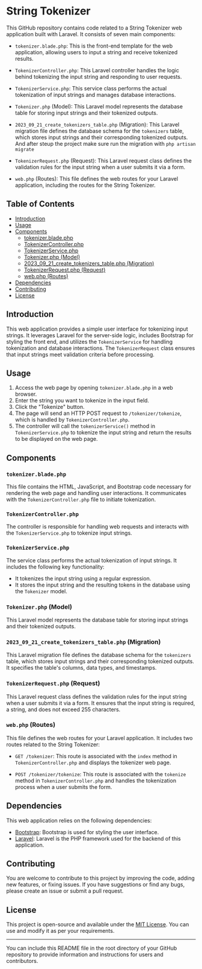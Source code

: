 
# String Tokenizer

This GitHub repository contains code related to a String Tokenizer web application built with Laravel. It consists of seven main components:

- `tokenizer.blade.php`: This is the front-end template for the web application, allowing users to input a string and receive tokenized results.

- `TokenizerController.php`: This Laravel controller handles the logic behind tokenizing the input string and responding to user requests.

- `TokenizerService.php`: This service class performs the actual tokenization of input strings and manages database interactions.

- `Tokenizer.php` (Model): This Laravel model represents the database table for storing input strings and their tokenized outputs.

- `2023_09_21_create_tokenizers_table.php` (Migration): This Laravel migration file defines the database schema for the `tokenizers` table, which stores input strings and their corresponding tokenized outputs. And after steup the project make sure run the migration with `php artisan migrate`

- `TokenizerRequest.php` (Request): This Laravel request class defines the validation rules for the input string when a user submits it via a form.

- `web.php` (Routes): This file defines the web routes for your Laravel application, including the routes for the String Tokenizer.

## Table of Contents

- [Introduction](#introduction)
- [Usage](#usage)
- [Components](#components)
  - [tokenizer.blade.php](#tokenizerbladephp)
  - [TokenizerController.php](#tokenizercontrollerphp)
  - [TokenizerService.php](#tokenizerservicephp)
  - [Tokenizer.php (Model)](#tokenizerphp-model)
  - [2023_09_21_create_tokenizers_table.php (Migration)](#2023_09_21_create_tokenizers_tablephp-migration)
  - [TokenizerRequest.php (Request)](#tokenizerrequestphp-request)
  - [web.php (Routes)](#webphp-routes)
- [Dependencies](#dependencies)
- [Contributing](#contributing)
- [License](#license)

## Introduction

This web application provides a simple user interface for tokenizing input strings. It leverages Laravel for the server-side logic, includes Bootstrap for styling the front end, and utilizes the `TokenizerService` for handling tokenization and database interactions. The `TokenizerRequest` class ensures that input strings meet validation criteria before processing.

## Usage

1. Access the web page by opening `tokenizer.blade.php` in a web browser.
2. Enter the string you want to tokenize in the input field.
3. Click the "Tokenize" button.
4. The page will send an HTTP POST request to `/tokenizer/tokenize`, which is handled by `TokenizerController.php`.
5. The controller will call the `tokenizerService()` method in `TokenizerService.php` to tokenize the input string and return the results to be displayed on the web page.

## Components

### `tokenizer.blade.php`

This file contains the HTML, JavaScript, and Bootstrap code necessary for rendering the web page and handling user interactions. It communicates with the `TokenizerController.php` file to initiate tokenization.

### `TokenizerController.php`

The controller is responsible for handling web requests and interacts with the `TokenizerService.php` to tokenize input strings.

### `TokenizerService.php`

The service class performs the actual tokenization of input strings. It includes the following key functionality:

- It tokenizes the input string using a regular expression.
- It stores the input string and the resulting tokens in the database using the `Tokenizer` model.

### `Tokenizer.php` (Model)

This Laravel model represents the database table for storing input strings and their tokenized outputs.

### `2023_09_21_create_tokenizers_table.php` (Migration)

This Laravel migration file defines the database schema for the `tokenizers` table, which stores input strings and their corresponding tokenized outputs. It specifies the table's columns, data types, and timestamps.

### `TokenizerRequest.php` (Request)

This Laravel request class defines the validation rules for the input string when a user submits it via a form. It ensures that the input string is required, a string, and does not exceed 255 characters.

### `web.php` (Routes)

This file defines the web routes for your Laravel application. It includes two routes related to the String Tokenizer:

- `GET /tokenizer`: This route is associated with the `index` method in `TokenizerController.php` and displays the tokenizer web page.

- `POST /tokenizer/tokenize`: This route is associated with the `tokenize` method in `TokenizerController.php` and handles the tokenization process when a user submits the form.

## Dependencies

This web application relies on the following dependencies:

- [Bootstrap](https://getbootstrap.com): Bootstrap is used for styling the user interface.
- [Laravel](https://laravel.com): Laravel is the PHP framework used for the backend of this application.

## Contributing

You are welcome to contribute to this project by improving the code, adding new features, or fixing issues. If you have suggestions or find any bugs, please create an issue or submit a pull request.

## License

This project is open-source and available under the [MIT License](LICENSE). You can use and modify it as per your requirements.

---

You can include this README file in the root directory of your GitHub repository to provide information and instructions for users and contributors.
